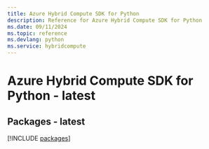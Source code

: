 ```yaml
---
title: Azure Hybrid Compute SDK for Python
description: Reference for Azure Hybrid Compute SDK for Python
ms.date: 09/11/2024
ms.topic: reference
ms.devlang: python
ms.service: hybridcompute
---
```

# Azure Hybrid Compute SDK for Python - latest
## Packages - latest
[!INCLUDE [packages](hybrid-compute-index.md)]